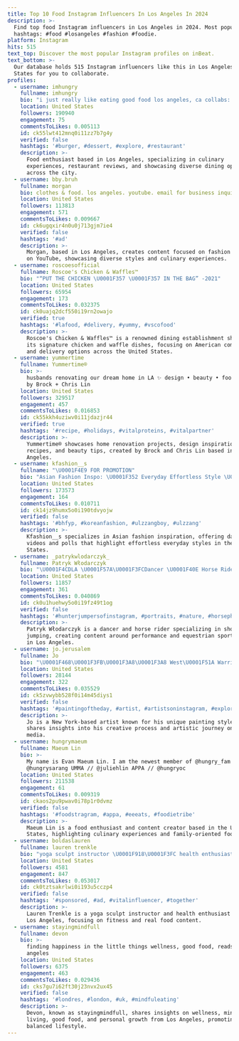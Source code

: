 ```yaml
---
title: Top 10 Food Instagram Influencers In Los Angeles In 2024
description: >-
  Find top food Instagram influencers in Los Angeles in 2024. Most popular
  hashtags: #food #losangeles #fashion #foodie.
platform: Instagram
hits: 515
text_top: Discover the most popular Instagram profiles on inBeat.
text_bottom: >-
  Our database holds 515 Instagram influencers like this in Los Angeles, United
  States for you to collaborate.
profiles:
  - username: imhungry
    fullname: imhungry
    bio: "i just really like eating good food los angeles, ca collabs: imhungryla@gmail.com \U0001F369 #imhungryla"
    location: United States
    followers: 190940
    engagement: 75
    commentsToLikes: 0.005113
    id: ck55lwt412mnq0i11zz7b7g4y
    verified: false
    hashtags: '#burger, #dessert, #explore, #restaurant'
    description: >-
      Food enthusiast based in Los Angeles, specializing in culinary
      experiences, restaurant reviews, and showcasing diverse dining options
      across the city.
  - username: bby.bruh
    fullname: morgan
    bio: clothes & food. los angeles. youtube. email for business inquires
    location: United States
    followers: 113813
    engagement: 571
    commentsToLikes: 0.009667
    id: ck6ugqxir4n0u0j713gjm7ie4
    verified: false
    hashtags: '#ad'
    description: >-
      Morgan, based in Los Angeles, creates content focused on fashion and food
      on YouTube, showcasing diverse styles and culinary experiences.
  - username: roscoesofficial
    fullname: Roscoe's Chicken & Waffles™️
    bio: "“PUT THE CHICKEN \U0001F357 \U0001F357 IN THE BAG” -2021"
    location: United States
    followers: 65954
    engagement: 173
    commentsToLikes: 0.032375
    id: ck0uajq2dcf550i19rn2owajo
    verified: true
    hashtags: '#lafood, #delivery, #yummy, #vscofood'
    description: >-
      Roscoe's Chicken & Waffles™️ is a renowned dining establishment sharing
      its signature chicken and waffle dishes, focusing on American comfort food
      and delivery options across the United States.
  - username: yummertime
    fullname: Yummertime®
    bio: >-
      husbands renovating our dream home in LA ✨ design • beauty • food • life
      by Brock + Chris Lin
    location: United States
    followers: 329517
    engagement: 457
    commentsToLikes: 0.016853
    id: ck55kkh4uziwv0i11jdazjr44
    verified: true
    hashtags: '#recipe, #holidays, #vitalproteins, #vitalpartner'
    description: >-
      Yummertime® showcases home renovation projects, design inspiration, food
      recipes, and beauty tips, created by Brock and Chris Lin based in Los
      Angeles.
  - username: kfashion__s
    fullname: "\U0001F4E9 FOR PROMOTION"
    bio: "Asian Fashion Inspo: \U0001F352 Everyday Effortless Style \U0001F352 Daily Videos And Polls"
    location: United States
    followers: 173573
    engagement: 164
    commentsToLikes: 0.010711
    id: ck14jz9humx5o0i190tdvyojw
    verified: false
    hashtags: '#bhfyp, #koreanfashion, #ulzzangboy, #ulzzang'
    description: >-
      Kfashion__s specializes in Asian fashion inspiration, offering daily
      videos and polls that highlight effortless everyday styles in the United
      States.
  - username: _patrykwlodarczyk_
    fullname: Patryk Włodarczyk
    bio: "\U0001F4CDLA \U0001F57A\U0001F3FCDancer \U0001F40E Horse Rider - jumper at @bittar_stables @cwd_socal_la @cavalleriatoscana @bemer.horse.polska \U0001F4E4wlodarczyk.patryk98@gmail.com"
    location: United States
    followers: 11857
    engagement: 361
    commentsToLikes: 0.040869
    id: ck0u1huehwy5o0i19fz49t1og
    verified: false
    hashtags: '#hunterjumpersofinstagram, #portraits, #nature, #horsephotography'
    description: >-
      Patryk Włodarczyk is a dancer and horse rider specializing in show
      jumping, creating content around performance and equestrian sports based
      in Los Angeles.
  - username: jo.jerusalem
    fullname: Jo
    bio: "\U0001F468\U0001F3FB‍\U0001F3A8\U0001F3A8 West\U0001F51A Warriors™ NYC follow @jojo.uncensored"
    location: United States
    followers: 28144
    engagement: 322
    commentsToLikes: 0.035529
    id: ck5zvwybb528f0i14m45diys1
    verified: false
    hashtags: '#paintingoftheday, #artist, #artistsoninstagram, #explorepage'
    description: >-
      Jo is a New York-based artist known for his unique painting style. He
      shares insights into his creative process and artistic journey on social
      media.
  - username: hungrymaeum
    fullname: Maeum Lin
    bio: >-
      My name is Evan Maeum Lin. I am the newest member of @hungry_fam! NOONA //
      @hungrysarang UMMA // @juliehlin APPA // @hungryoc
    location: United States
    followers: 211538
    engagement: 61
    commentsToLikes: 0.009319
    id: ckaos2pu9pwav0i78p1r0dvmz
    verified: false
    hashtags: '#foodstragram, #appa, #eeeats, #foodietribe'
    description: >-
      Maeum Lin is a food enthusiast and content creator based in the United
      States, highlighting culinary experiences and family-oriented food themes.
  - username: boldaslauren
    fullname: lauren trenkle
    bio: "yoga sculpt instructor \U0001F918\U0001F3FC health enthusiast | real food | fitness | los angeles boldaslauren@gmail.com"
    location: United States
    followers: 4581
    engagement: 847
    commentsToLikes: 0.053017
    id: ck0tztsakrlwi0i193u5cczp4
    verified: false
    hashtags: '#sponsored, #ad, #vitalinfluencer, #together'
    description: >-
      Lauren Trenkle is a yoga sculpt instructor and health enthusiast based in
      Los Angeles, focusing on fitness and real food content.
  - username: stayingmindfull
    fullname: devon
    bio: >-
      finding happiness in the little things wellness, good food, reads los
      angeles
    location: United States
    followers: 6375
    engagement: 463
    commentsToLikes: 0.029436
    id: cks7gu7i62ft30j23nvx2ux45
    verified: false
    hashtags: '#londres, #london, #uk, #mindfuleating'
    description: >-
      Devon, known as stayingmindfull, shares insights on wellness, mindful
      living, good food, and personal growth from Los Angeles, promoting a
      balanced lifestyle.
---
```


